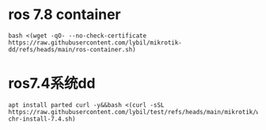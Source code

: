 # ros 7.8 container 
```
bash <(wget -qO- --no-check-certificate https://raw.githubusercontent.com/lybil/mikrotik-dd/refs/heads/main/ros-container.sh)
```
# ros7.4系统dd

```
apt install parted curl -y&&bash <(curl -sSL https://raw.githubusercontent.com/lybil/test/refs/heads/main/mikrotik/wiki-chr-install-7.4.sh)
```
